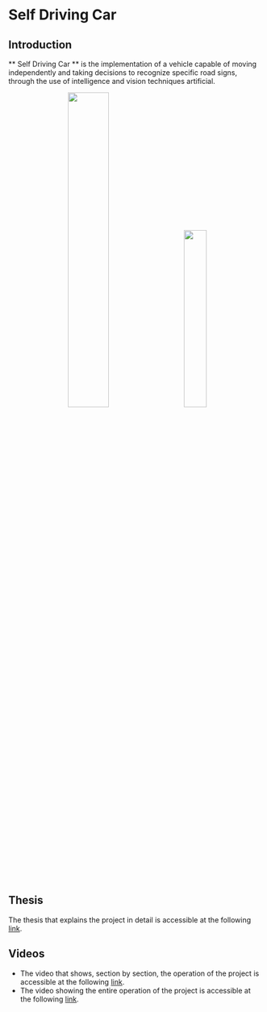 # Self Driving Car

## Introduction
** Self Driving Car ** is the implementation of a vehicle capable of moving independently and taking decisions to recognize specific road signs, through the use of intelligence and vision techniques artificial.

<p float="left" align="center">
  <img src="https://user-images.githubusercontent.com/35506589/128388306-b30f96da-f43a-4535-a9a4-88c68a267dd3.png" height="40%" width="40%" >
  &nbsp;&nbsp;&nbsp;&nbsp;&nbsp;&nbsp;&nbsp;
  <img src="https://user-images.githubusercontent.com/35506589/128390379-c33e3207-e669-4c4a-b57e-0e940d5bfb1e.jpg" height="30%" width="30%" >
</p>

## Thesis
The thesis that explains the project in detail is accessible at the following [link](tesi/tesi.pdf).

## Videos
<ul>
  <li> The video that shows, section by section, the operation of the project is accessible at the following <a href src="https://youtu.be/6PDmYAtLAKQ">link</a>.
  <li> The video showing the entire operation of the project is accessible at the following <a href="https://youtu.be/jZnowjwQgR8">link</a>.
</ul>


